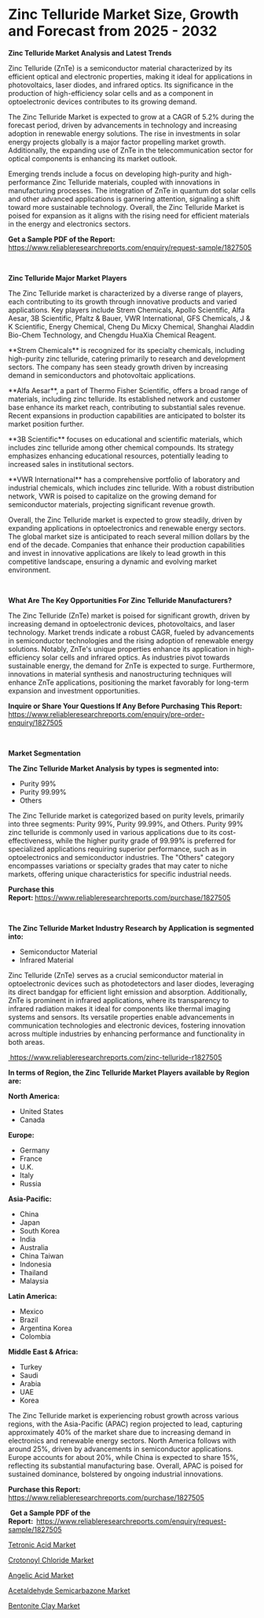 <p><h1>Zinc Telluride Market Size, Growth and Forecast from 2025 - 2032</h1></p><p><strong>Zinc Telluride Market Analysis and Latest Trends</strong></p>
<p><p>Zinc Telluride (ZnTe) is a semiconductor material characterized by its efficient optical and electronic properties, making it ideal for applications in photovoltaics, laser diodes, and infrared optics. Its significance in the production of high-efficiency solar cells and as a component in optoelectronic devices contributes to its growing demand.</p><p>The Zinc Telluride Market is expected to grow at a CAGR of 5.2% during the forecast period, driven by advancements in technology and increasing adoption in renewable energy solutions. The rise in investments in solar energy projects globally is a major factor propelling market growth. Additionally, the expanding use of ZnTe in the telecommunication sector for optical components is enhancing its market outlook.</p><p>Emerging trends include a focus on developing high-purity and high-performance Zinc Telluride materials, coupled with innovations in manufacturing processes. The integration of ZnTe in quantum dot solar cells and other advanced applications is garnering attention, signaling a shift toward more sustainable technology. Overall, the Zinc Telluride Market is poised for expansion as it aligns with the rising need for efficient materials in the energy and electronics sectors.</p></p>
<p><strong>Get a Sample PDF of the Report:&nbsp;</strong> <a href="https://www.reliableresearchreports.com/enquiry/request-sample/1827505?utm_campaign=102&utm_medium=2&utm_source=Github&utm_content=ia&utm_term=31012025&utm_id=zinc-telluride">https://www.reliableresearchreports.com/enquiry/request-sample/1827505</a></p>
<p>&nbsp;</p>
<p><strong>Zinc Telluride Major Market Players</strong></p>
<p><p>The Zinc Telluride market is characterized by a diverse range of players, each contributing to its growth through innovative products and varied applications. Key players include Strem Chemicals, Apollo Scientific, Alfa Aesar, 3B Scientific, Pfaltz & Bauer, VWR International, GFS Chemicals, J & K Scientific, Energy Chemical, Cheng Du Micxy Chemical, Shanghai Aladdin Bio-Chem Technology, and Chengdu HuaXia Chemical Reagent.</p><p>**Strem Chemicals** is recognized for its specialty chemicals, including high-purity zinc telluride, catering primarily to research and development sectors. The company has seen steady growth driven by increasing demand in semiconductors and photovoltaic applications.</p><p>**Alfa Aesar**, a part of Thermo Fisher Scientific, offers a broad range of materials, including zinc telluride. Its established network and customer base enhance its market reach, contributing to substantial sales revenue. Recent expansions in production capabilities are anticipated to bolster its market position further.</p><p>**3B Scientific** focuses on educational and scientific materials, which includes zinc telluride among other chemical compounds. Its strategy emphasizes enhancing educational resources, potentially leading to increased sales in institutional sectors.</p><p>**VWR International** has a comprehensive portfolio of laboratory and industrial chemicals, which includes zinc telluride. With a robust distribution network, VWR is poised to capitalize on the growing demand for semiconductor materials, projecting significant revenue growth.</p><p>Overall, the Zinc Telluride market is expected to grow steadily, driven by expanding applications in optoelectronics and renewable energy sectors. The global market size is anticipated to reach several million dollars by the end of the decade. Companies that enhance their production capabilities and invest in innovative applications are likely to lead growth in this competitive landscape, ensuring a dynamic and evolving market environment.</p></p>
<p>&nbsp;</p>
<p><strong>What Are The Key Opportunities For Zinc Telluride Manufacturers?</strong></p>
<p><p>The Zinc Telluride (ZnTe) market is poised for significant growth, driven by increasing demand in optoelectronic devices, photovoltaics, and laser technology. Market trends indicate a robust CAGR, fueled by advancements in semiconductor technologies and the rising adoption of renewable energy solutions. Notably, ZnTe's unique properties enhance its application in high-efficiency solar cells and infrared optics. As industries pivot towards sustainable energy, the demand for ZnTe is expected to surge. Furthermore, innovations in material synthesis and nanostructuring techniques will enhance ZnTe applications, positioning the market favorably for long-term expansion and investment opportunities.</p></p>
<p><strong>Inquire or Share Your Questions If Any Before Purchasing This Report:</strong> <a href="https://www.reliableresearchreports.com/enquiry/pre-order-enquiry/1827505?utm_campaign=102&utm_medium=2&utm_source=Github&utm_content=ia&utm_term=31012025&utm_id=zinc-telluride">https://www.reliableresearchreports.com/enquiry/pre-order-enquiry/1827505</a></p>
<p>&nbsp;</p>
<p><strong>Market Segmentation</strong></p>
<p><strong>The Zinc Telluride Market Analysis by types is segmented into:</strong></p>
<p><ul><li>Purity 99%</li><li>Purity 99.99%</li><li>Others</li></ul></p>
<p><p>The Zinc Telluride market is categorized based on purity levels, primarily into three segments: Purity 99%, Purity 99.99%, and Others. Purity 99% zinc telluride is commonly used in various applications due to its cost-effectiveness, while the higher purity grade of 99.99% is preferred for specialized applications requiring superior performance, such as in optoelectronics and semiconductor industries. The "Others" category encompasses variations or specialty grades that may cater to niche markets, offering unique characteristics for specific industrial needs.</p></p>
<p><strong>Purchase this Report:&nbsp;</strong><a href="https://www.reliableresearchreports.com/purchase/1827505?utm_campaign=102&utm_medium=2&utm_source=Github&utm_content=ia&utm_term=31012025&utm_id=zinc-telluride">https://www.reliableresearchreports.com/purchase/1827505</a></p>
<p>&nbsp;</p>
<p><strong>The Zinc Telluride Market Industry Research by Application is segmented into:</strong></p>
<p><ul><li>Semiconductor Material</li><li>Infrared Material</li></ul></p>
<p><p>Zinc Telluride (ZnTe) serves as a crucial semiconductor material in optoelectronic devices such as photodetectors and laser diodes, leveraging its direct bandgap for efficient light emission and absorption. Additionally, ZnTe is prominent in infrared applications, where its transparency to infrared radiation makes it ideal for components like thermal imaging systems and sensors. Its versatile properties enable advancements in communication technologies and electronic devices, fostering innovation across multiple industries by enhancing performance and functionality in both areas.</p></p>
<p><a href="https://www.reliableresearchreports.com/zinc-telluride-r1827505?utm_campaign=102&utm_medium=2&utm_source=Github&utm_content=ia&utm_term=31012025&utm_id=zinc-telluride">&nbsp;https://www.reliableresearchreports.com/zinc-telluride-r1827505</a></p>
<p><strong>In terms of Region, the Zinc Telluride Market Players available by Region are:</strong></p>
<p>
    <p> <strong> North America: </strong>
        <ul>
            <li>United States</li>
            <li>Canada</li>
        </ul>
        </p> 
    <p> <strong> Europe: </strong>
        <ul>
            <li>Germany</li>
            <li>France</li>
            <li>U.K.</li>
            <li>Italy</li>
            <li>Russia</li>
        </ul>
        </p> 
    <p> <strong> Asia-Pacific: </strong>
        <ul>
            <li>China</li>
            <li>Japan</li>
            <li>South Korea</li>
            <li>India</li>
            <li>Australia</li>
            <li>China Taiwan</li>
            <li>Indonesia</li>
            <li>Thailand</li>
            <li>Malaysia</li>
        </ul>
        </p> 
    <p> <strong> Latin America: </strong>
        <ul>
            <li>Mexico</li>
            <li>Brazil</li>
            <li>Argentina Korea</li>
            <li>Colombia</li>
        </ul>
        </p> 
    <p> <strong> Middle East & Africa: </strong>
        <ul>
            <li>Turkey</li>
            <li>Saudi</li>
            <li>Arabia</li>
            <li>UAE</li>
            <li>Korea</li>
        </ul>
    </p>
    </p>
<p><p>The Zinc Telluride market is experiencing robust growth across various regions, with the Asia-Pacific (APAC) region projected to lead, capturing approximately 40% of the market share due to increasing demand in electronics and renewable energy sectors. North America follows with around 25%, driven by advancements in semiconductor applications. Europe accounts for about 20%, while China is expected to share 15%, reflecting its substantial manufacturing base. Overall, APAC is poised for sustained dominance, bolstered by ongoing industrial innovations.</p></p>
<p><strong>Purchase this Report: </strong><a href="https://www.reliableresearchreports.com/purchase/1827505?utm_campaign=102&utm_medium=2&utm_source=Github&utm_content=ia&utm_term=31012025&utm_id=zinc-telluride">https://www.reliableresearchreports.com/purchase/1827505</a></p>
<p>&nbsp;<strong>Get a Sample PDF of the Report:&nbsp;&nbsp;</strong><a href="https://www.reliableresearchreports.com/enquiry/request-sample/1827505?utm_campaign=102&utm_medium=2&utm_source=Github&utm_content=ia&utm_term=31012025&utm_id=zinc-telluride">https://www.reliableresearchreports.com/enquiry/request-sample/1827505</a></p>
<p><strong></strong></p>
<p><p><a href="https://github.com/pearlinewhite4692/Market-Research-Report-List-1/blob/main/tetronic-acid-market.md?utm_campaign=102&utm_medium=2&utm_source=Github&utm_content=ia&utm_term=31012025&utm_id=zinc-telluride">Tetronic Acid Market</a></p><p><a href="https://github.com/tumacaakesha78/Market-Research-Report-List-1/blob/main/crotonoyl-chloride-market.md?utm_campaign=102&utm_medium=2&utm_source=Github&utm_content=ia&utm_term=31012025&utm_id=zinc-telluride">Crotonoyl Chloride Market</a></p><p><a href="https://github.com/nafidurii/Market-Research-Report-List-1/blob/main/angelic-acid-market.md?utm_campaign=102&utm_medium=2&utm_source=Github&utm_content=ia&utm_term=31012025&utm_id=zinc-telluride">Angelic Acid Market</a></p><p><a href="https://github.com/dbichayison/Market-Research-Report-List-1/blob/main/acetaldehyde-semicarbazone-market.md?utm_campaign=102&utm_medium=2&utm_source=Github&utm_content=ia&utm_term=31012025&utm_id=zinc-telluride">Acetaldehyde Semicarbazone Market</a></p><p><a href="https://github.com/pinzinyaah/Market-Research-Report-List-1/blob/main/bentonite-clay-market.md?utm_campaign=102&utm_medium=2&utm_source=Github&utm_content=ia&utm_term=31012025&utm_id=zinc-telluride">Bentonite Clay Market</a></p></p>